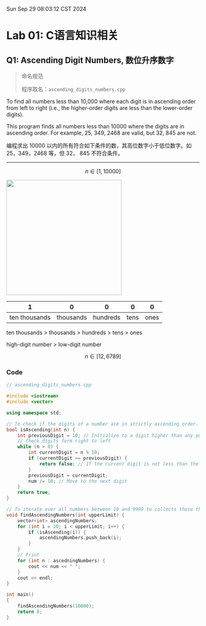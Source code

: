 Sun Sep 29 08:03:12 CST 2024
# Lab 01: C语言知识相关
## Q1: Ascending Digit Numbers, 数位升序数字

> 命名规范
> 
> 程序取名：`ascending_digits_numbers.cpp`

To find all numbers less than 10,000 where each digit is in ascending order from left to right (i.e., the higher-order digits are less than the lower-order digits).

This program finds all numbers less than 10000 where the digits are in ascending order.
For example, 25, 349, 2468 are valid, but 32, 845 are not.

编程求出 10000 以内的所有符合如下条件的数，其高位数字小于低位数字。如 25，349，2468 等，但 32， 845 不符合条件。

---

$$
n\in[1, 10000]
$$

<img src="https://decimal.info/image/decimal-place-value-names.png" height="300">

| 1             | 0         | 0        | 0    | 0    |
| ------------- | --------- | -------- | ---- | ---- |
| ten thousands | thousands | hundreds | tens | ones |

ten thousands > thousands > hundreds > tens > ones

high-digit number > low-digit number

$$
n\in[12, 6789]
$$

### Code

```cpp
// ascending_digits_numbers.cpp

#include <iostream>
#include <vector>

using namespace std;

// To check if the digits of a number are in strictly ascending order. It compares each digit with the previous one from right to left.
bool isAscending(int n) {
	int previousDigit = 10; // Initialize to a digit higher than any possible in the number
	// Check digits form right to left
	while (n > 0) {
		int currentDigit = n % 10;	
		if (currentDigit >= previousDigit) {
			return false; // If the current digit is not less than the previous one, return false
		}
		previousDigit = currentDigit;
		num /= 10; // Move to the next digit
	}
	return true;
}

// To iterate over all numbers between 10 and 9999 to collects those that pass the `isAscending` check.
void findAscendingNumbers(int upperLimit) {
	vector<int> ascendingNumbers;
	for (int i = 10; i < upperLimit; i++) {
		if (isAscending(i)) {
			ascendingNumbers.push_back(i);
		}
	}
	// Print
	for (int n : ascedningNumbers) {
		cout << num << " ";
	}
	cout << endl;
}

int main()
{
	findAscendingNumbers(10000);
	return 0;
}
```